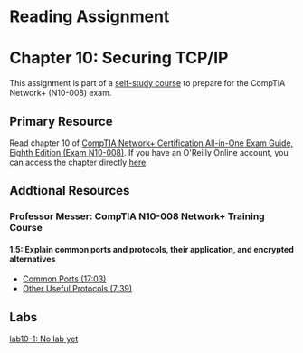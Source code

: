 # Reading Assignment
# Chapter 10: Securing TCP/IP
This assignment is part of a [self-study course](../README.md) to prepare for the CompTIA Network+ (N10-008) exam.
## Primary Resource
Read chapter 10 of [CompTIA Network+ Certification All-in-One Exam Guide, Eighth Edition (Exam N10-008)](https://www.amazon.com/CompTIA-Network-Certification-N10-008-Comptia/dp/1264269056).  If you have an O'Reilly Online account, you can access the chapter directly [here](https://learning.oreilly.com/library/view/foo/xxxxxxxxxxxxx/ch10.xhtml).
## Addtional Resources

### Professor Messer: CompTIA N10-008 Network+ Training Course


#### 1.5: Explain common ports and protocols, their application, and encrypted alternatives
- [Common Ports (17:03)](https://www.youtube.com/watch?v=fgC8hk4IfDk&list=PLG49S3nxzAnlCJiCrOYuRYb6cne864a7G&index=28)
- [Other Useful Protocols (7:39)](https://www.youtube.com/watch?v=K0o4XDkDRHA&list=PLG49S3nxzAnlCJiCrOYuRYb6cne864a7G&index=29)
## Labs
[lab10-1: No lab yet](lab10-1.md)</br>
